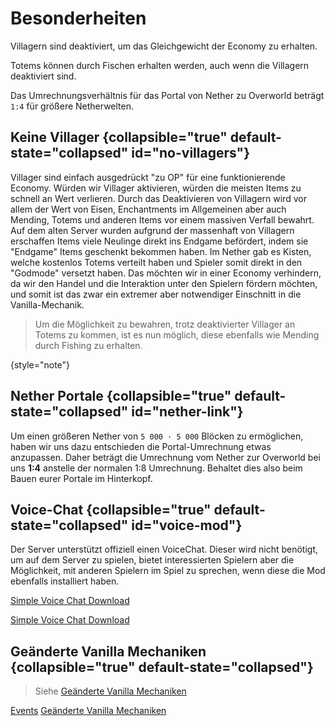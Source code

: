 
# Besonderheiten

<tldr>
    <p>Villagern sind deaktiviert, um das Gleichgewicht der Economy zu erhalten.</p>
    <p>Totems können durch Fischen erhalten werden, auch wenn die Villagern deaktiviert sind.</p>
    <p>Das Umrechnungsverhältnis für das Portal von Nether zu Overworld beträgt <code>1:4</code> für größere Netherwelten.</p>
</tldr>


## Keine Villager {collapsible="true" default-state="collapsed" id="no-villagers"}

Villager sind einfach ausgedrückt "zu OP" für eine funktionierende Economy.
Würden wir Villager aktivieren, würden die meisten Items zu schnell an Wert verlieren.
Durch das Deaktivieren von Villagern wird vor allem der Wert von Eisen, Enchantments im Allgemeinen aber auch Mending,
Totems und anderen Items vor einem massiven Verfall bewahrt.
\
Auf dem alten Server wurden aufgrund der massenhaft von Villagern erschaffen Items viele Neulinge
direkt ins Endgame befördert, indem sie "Endgame" Items geschenkt bekommen haben.
Im Nether gab es Kisten, welche kostenlos Totems verteilt haben und Spieler somit direkt in den "Godmode" versetzt
haben. Das möchten wir in einer Economy verhindern, da wir den Handel und die Interaktion unter den
Spielern fördern möchten, und somit ist das zwar ein extremer aber notwendiger Einschnitt in die
Vanilla-Mechanik.

> Um die Möglichkeit zu bewahren, trotz deaktivierter Villager an Totems zu kommen, ist
> es nun möglich, diese ebenfalls wie Mending durch Fishing zu erhalten.
>
{style="note"}

## Nether Portale {collapsible="true" default-state="collapsed" id="nether-link"}

Um einen größeren Nether von `5 000 · 5 000` Blöcken zu ermöglichen, haben wir uns dazu entschieden
die Portal-Umrechnung etwas anzupassen.
Daher beträgt die Umrechnung vom Nether zur Overworld bei uns **1:4** anstelle der normalen 1:8 Umrechnung.
Behaltet dies also beim Bauen eurer Portale im Hinterkopf.

## Voice-Chat {collapsible="true" default-state="collapsed" id="voice-mod"}

Der Server unterstützt offiziell einen VoiceChat. Dieser wird nicht benötigt, um auf dem Server zu
spielen, bietet interessierten Spielern aber die Möglichkeit, mit anderen Spielern im Spiel zu
sprechen, wenn diese die Mod ebenfalls installiert haben.
<tabs>
<tab title="Curseforge" group-key="mod-launcher-curse-forge">

[Simple Voice Chat Download](https://www.curseforge.com/minecraft/mc-mods/simple-voice-chat)
</tab>
<tab title="Modrinth" group-key="mod-launcher-modrinth">

[Simple Voice Chat Download](https://modrinth.com/plugin/simple-voice-chat)
</tab>
</tabs>

## Geänderte Vanilla Mechaniken {collapsible="true" default-state="collapsed"}

> Siehe [Geänderte Vanilla Mechaniken](changed-vanilla-mechanics.md "Geänderte Vanilla Mechaniken")
>

<seealso style="cards">
    <category ref="spotlight">
        <a href="events.md" summary="Auf dem Server finden auch regelmäßig Events statt. 
        Hier findest du alle Informationen dazu.">Events</a>
        <a href="changed-vanilla-mechanics.md" summary="Auf dem Server wurden einige Vanilla Mechaniken geändert 
        wie z.B. das Mobcap. Weitere Informationen findest du hier.">Geänderte Vanilla Mechaniken</a>
    </category>
</seealso>